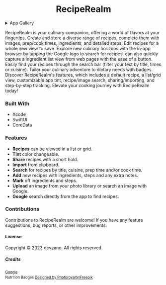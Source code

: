 <h1 align="center">RecipeRealm</h1>

<details>
  <summary>App Gallery</summary>
  <p align="center">
    <table>
      <tr>
        <td align="center">
          <img src="./Screenshots/RecipeRealm (Home).png" alt="RecipeRealm List View" width="300">
        </td>
        <td align="center">
          <img src="./Screenshots/RecipeRealm (Home2).png" alt="RecipeRealm List View" width="300">
        </td>
        <td align="center">
          <img src="./Screenshots/RecipeRealm (Share).png" alt="RecipeRealm List/Share Recipe View" width="300">
        </td>
        <td align="center">
          <img src="./Screenshots/RecipeRealm (New).png" alt="RecipeRealm New Recipe View 2" width="300">
        </td>
      </tr>
      <tr>
        <td align="center">
          <img src="./Screenshots/RecipeRealm (New2).png" alt="RecipeRealm Test Detail View" width="300">
        </td>
        <td align="center">
          <img src="./Screenshots/RecipeRealm (Detail).png" alt="RecipeRealm Detail View" width="300">
        </td>
        <td align="center">
          <img src="./Screenshots/RecipeRealm (Detail2).png" alt="RecipeRealm Detail 2 View" width="300">
        </td>
        <td align="center" colspan="3">
          <img src="./Screenshots/RecipeRealm (Edit).png" alt="RecipeRealm Edit View" width="300">
        </td>
      </tr>
    </table>
  </p>
</details>

RecipeRealm is your culinary companion, offering a world of flavors at your fingertips. Create and store a diverse range of recipes, complete them with images, prep/cook times, ingredients, and detailed steps. Edit recipes for a whole new view to save. Explore new culinary horizons with the in-app browser by tapping the Google logo to search for recipes, can also quickly capture a ingredient list view from web pages with the ease of a button. Easily find your recipes through the search bar (filter your text by title, times or cuisine). Tailor your culinary adventure to dietary needs with badges. Discover RecipeRealm's features, which includes a default recipe, a list/grid view, customizable app tint, recipe/image search, sharing/importing, and step-by-step tracking. Elevate your cooking journey with RecipeRealm today!

### Built With
* Xcode
* SwiftUI
* CoreData

### Features
* __Recipes__ can be viewed in a list or grid.
* __Tint__ color changeable.
* __Share__ recipes with a short hold.
* __Import__ from clipboard.
* __Search__ for recipes by title, cuisine, prep time and/or cook time.
* __Add__ new recipes with ingredients, steps and any extra notes.
* __Mark__ off ingredients and steps.
* __Upload__ an image from your photo library or search an image with Google.
* __Google__ search directly from the app to find recipes.

### Contributions
Contributions to RecipeRealm are welcome! If you have any feature suggestions, bug reports, or other improvements.

#### License
Copyright © 2023 devzano. All rights reserved.

##### Credits
<small><a href="http://www.google.com">Google</a></small>
<br>
<small>Nutrition Badges <a href="https://www.freepik.com/author/photoroyalty">Designed by Photoroyalty/Freepik</a></small>